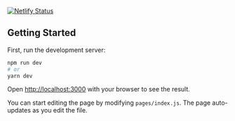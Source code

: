 [![Netlify Status](https://api.netlify.com/api/v1/badges/e368a036-6f58-4f33-a414-473b23a3fd14/deploy-status)](https://app.netlify.com/sites/next-contentful-starter/deploys)

## Getting Started

First, run the development server:

```bash
npm run dev
# or
yarn dev
```

Open [http://localhost:3000](http://localhost:3000) with your browser to see the result.

You can start editing the page by modifying `pages/index.js`. The page auto-updates as you edit the file.
